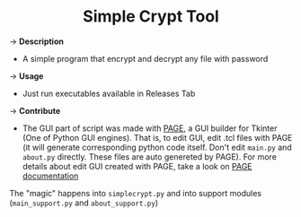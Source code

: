 <h1 align="center">Simple Crypt Tool </h1>

&rarr; __Description__ 
* A simple program that encrypt and decrypt any file with password

&rarr; __Usage__ 
* Just run executables available in Releases Tab

&rarr; __Contribute__ 
* The GUI part of script was made with [PAGE](https://sourceforge.net/projects/page/), a GUI builder for Tkinter (One of Python GUI engines). That is, to edit GUI, edit .tcl files with PAGE (it will generate corresponding python code itself. Don't edit ```main.py``` and ```about.py``` directly. These files are auto genereted by PAGE). For more details about edit GUI created with PAGE, take a look on [PAGE documentation](http://page.sourceforge.net/html/index.html)

The "magic" happens into ```simplecrypt.py``` and into support modules (```main_support.py``` and ```about_support.py```)

